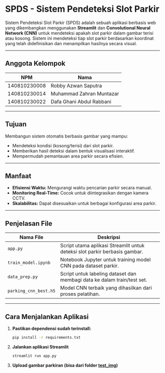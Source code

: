 # SPDS - Sistem Pendeteksi Slot Parkir

Sistem Pendeteksi Slot Parkir (SPDS) adalah sebuah aplikasi berbasis web yang dikembangkan menggunakan **Streamlit** dan **Convolutional Neural Network (CNN)** untuk mendeteksi apakah slot parkir dalam gambar terisi atau kosong. Sistem ini mendeteksi tiap slot parkir berdasarkan koordinat yang telah didefinisikan dan menampilkan hasilnya secara visual.

---

## Anggota Kelompok
| NPM                    | Nama                     |
|------------------------|--------------------------|
| 140810230008           | Robby Azwan Saputra      |
| 140810230014           | Muhammad Zahran Muntazar |
| 140810230022           | Dafa Ghani Abdul Rabbani |

---

## Tujuan

Membangun sistem otomatis berbasis gambar yang mampu:
- Mendeteksi kondisi (kosong/terisi) dari slot parkir.
- Memberikan hasil deteksi dalam bentuk visualisasi interaktif.
- Mempermudah pemantauan area parkir secara efisien.

---

## Manfaat

- **Efisiensi Waktu:** Mengurangi waktu pencarian parkir secara manual.
- **Monitoring Real-Time:** Cocok untuk diintegrasikan dengan kamera CCTV.
- **Skalabilitas:** Dapat disesuaikan untuk berbagai konfigurasi area parkir.

---

## Penjelasan File

| Nama File              | Deskripsi                                                                 |
|------------------------|---------------------------------------------------------------------------|
| `app.py`               | Script utama aplikasi Streamlit untuk deteksi slot parkir berbasis gambar. |
| `train_model.ipynb`    | Notebook Jupyter untuk training model CNN pada dataset parkir.            |
| `data_prep.py`         | Script untuk labeling dataset dan membagi data ke dalam train/test set.   |
| `parking_cnn_best.h5`  | Model CNN terbaik yang dihasilkan dari proses pelatihan.                  |

---

## Cara Menjalankan Aplikasi

1. **Pastikan dependensi sudah terinstall:**
   ```bash
   pip install -r requirements.txt

2. **Jalankan aplikasi Streamlit**
   ```bash
   streamlit run app.py
3. **Upload gambar parkiran (bisa dari folder [test_img](test_img))**